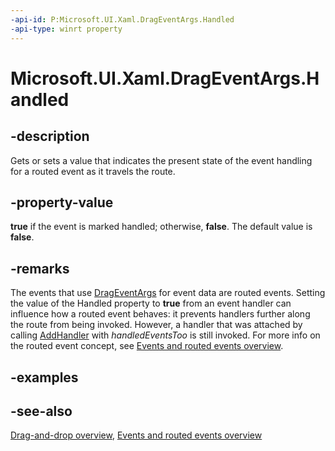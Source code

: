 ```yaml
---
-api-id: P:Microsoft.UI.Xaml.DragEventArgs.Handled
-api-type: winrt property
---
```


<!-- Property syntax
public bool Handled { get;  set; }
-->

# Microsoft.UI.Xaml.DragEventArgs.Handled

## -description
Gets or sets a value that indicates the present state of the event handling for a routed event as it travels the route.

## -property-value
**true** if the event is marked handled; otherwise, **false**. The default value is **false**.

## -remarks
The events that use [DragEventArgs](drageventargs.md) for event data are routed events. Setting the value of the Handled property to **true** from an event handler can influence how a routed event behaves: it prevents handlers further along the route from being invoked. However, a handler that was attached by calling [AddHandler](uielement_addhandler_1350394113.md) with *handledEventsToo* is still invoked. For more info on the routed event concept, see [Events and routed events overview](/windows/uwp/xaml-platform/events-and-routed-events-overview).

## -examples

## -see-also
[Drag-and-drop overview](/windows/uwp/design/input/drag-and-drop), [Events and routed events overview](/windows/uwp/xaml-platform/events-and-routed-events-overview)
